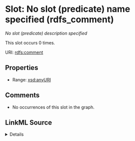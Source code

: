 

# Slot: No slot (predicate) name specified (rdfs_comment)


_No slot (predicate) description specified_






This slot occurs 0 times.


URI: [rdfs:comment](http://www.w3.org/2000/01/rdf-schema#comment)



<!-- no inheritance hierarchy -->








## Properties

* Range: [xsd:anyURI](http://www.w3.org/2001/XMLSchema#anyURI)





## Comments

* No occurrences of this slot in the graph.



## LinkML Source

<details>

```yaml
name: rdfs_comment
annotations:
  count:
    tag: count
    value: 0
description: No slot (predicate) description specified
title: No slot (predicate) name specified
comments:
- No occurrences of this slot in the graph.
from_schema: fio-kg
rank: 1000
domain: rdfs_comment
slot_uri: rdfs:comment
alias: rdfs_comment
range: uri

```
</details>